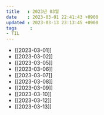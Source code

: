 ```yaml
---
title   : 2023년 03월 
date    : 2023-03-01 22:41:43 +0900
updated : 2023-03-13 23:13:45 +0900
tags     : 
- TIL
---
```

- [[2023-03-01]]
- [[2023-03-02]]
- [[2023-03-05]]
- [[2023-03-06]]
- [[2023-03-07]]
- [[2023-03-08]]
- [[2023-03-09]]
- [[2023-03-10]]
- [[2023-03-12]]
- [[2023-03-13]]
